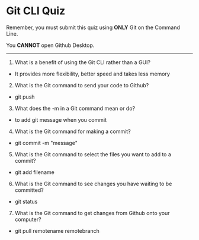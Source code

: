 # Git CLI Quiz

Remember, you must submit this quiz using **ONLY** Git on the Command Line.

You **CANNOT** open Github Desktop.

---

1. What is a benefit of using the Git CLI rather than a GUI?

<!-- Write your answer here -->

- It provides more flexibility, better speed and takes less memory

2. What is the Git command to send your code to Github?

<!-- Write your answer here -->

- git push

3. What does the -m in a Git command mean or do?

<!-- Write your answer here -->

- to add git message when you commit

4. What is the Git command for making a commit?

<!-- Write your answer here -->

- git commit -m "message"

5. What is the Git command to select the files you want to add to a commit?

<!-- Write your answer here -->

- git add filename

6. What is the Git command to see changes you have waiting to be committed?

<!-- Write your answer here -->

- git status

7. What is the Git command to get changes from Github onto your computer?

<!-- Write your answer here -->

- git pull remotename remotebranch
